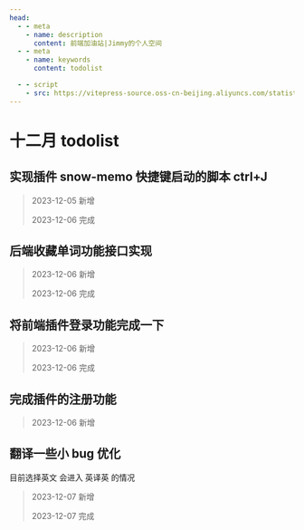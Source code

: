 ```yaml
---
head:
  - - meta
    - name: description
      content: 前端加油站|Jimmy的个人空间
  - - meta
    - name: keywords
      content: todolist

  - - script
    - src: https://vitepress-source.oss-cn-beijing.aliyuncs.com/statistics.js
---
```


# 十二月 todolist

## 实现插件 snow-memo 快捷键启动的脚本 ctrl+J

> 2023-12-05 新增
>
> 2023-12-06 完成

## 后端收藏单词功能接口实现

> 2023-12-06 新增
>
> 2023-12-06 完成

## 将前端插件登录功能完成一下

> 2023-12-06 新增
>
> 2023-12-06 完成

## 完成插件的注册功能

> 2023-12-06 新增

## 翻译一些小 bug 优化

目前选择英文 会进入 英译英 的情况

> 2023-12-07 新增
>
> 2023-12-07 完成
